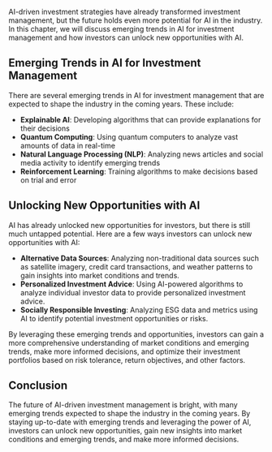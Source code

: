 
AI-driven investment strategies have already transformed investment management, but the future holds even more potential for AI in the industry. In this chapter, we will discuss emerging trends in AI for investment management and how investors can unlock new opportunities with AI.

Emerging Trends in AI for Investment Management
-----------------------------------------------

There are several emerging trends in AI for investment management that are expected to shape the industry in the coming years. These include:

* **Explainable AI**: Developing algorithms that can provide explanations for their decisions
* **Quantum Computing**: Using quantum computers to analyze vast amounts of data in real-time
* **Natural Language Processing (NLP)**: Analyzing news articles and social media activity to identify emerging trends
* **Reinforcement Learning**: Training algorithms to make decisions based on trial and error

Unlocking New Opportunities with AI
-----------------------------------

AI has already unlocked new opportunities for investors, but there is still much untapped potential. Here are a few ways investors can unlock new opportunities with AI:

* **Alternative Data Sources**: Analyzing non-traditional data sources such as satellite imagery, credit card transactions, and weather patterns to gain insights into market conditions and trends.
* **Personalized Investment Advice**: Using AI-powered algorithms to analyze individual investor data to provide personalized investment advice.
* **Socially Responsible Investing**: Analyzing ESG data and metrics using AI to identify potential investment opportunities or risks.

By leveraging these emerging trends and opportunities, investors can gain a more comprehensive understanding of market conditions and emerging trends, make more informed decisions, and optimize their investment portfolios based on risk tolerance, return objectives, and other factors.

Conclusion
----------

The future of AI-driven investment management is bright, with many emerging trends expected to shape the industry in the coming years. By staying up-to-date with emerging trends and leveraging the power of AI, investors can unlock new opportunities, gain new insights into market conditions and emerging trends, and make more informed decisions.
